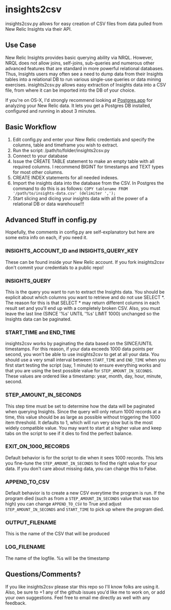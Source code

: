 insights2csv
============

insights2csv.py allows for easy creation of CSV files from data
pulled from New Relic Insights via their API.

Use Case
---------

New Relic Insights provides basic querying ability via NRQL. However,
NRQL does not allow joins, self-joins, sub-queries and numerous
other advanced features that are standard in more powerful relational
databases. Thus, Insights users may often see a need to dump data from
their Insights tables into a relational DB to run various single-use
queries or data mining exercises. insights2csv.py allows easy extraction
of Insights data into a CSV file, from where it can be imported into
the DB of your choice. 

If you're on OS-X, I'd strongly recommend looking at [Postgres.app](http://postgresapp.com/)
for analyzing your New Relic data. It lets you get a Postgres DB
installed, configured and running in about 3 minutes. 

Basic Workflow
--------------

 1. Edit config.py and enter your New Relic credentials and specify
 the columns, table and timeframe you wish to extract.
 2. Run the script: /path/to/folder/insights2csv.py
 3. Connect to your database
 4. Issue the CREATE TABLE statement to make an empty table with all
 required columns. I recommend BIGINT for timestamps and TEXT types
 for most other columns.
 5. CREATE INDEX statements for all needed indexes.
 6. Import the insights data into the database from the CSV. In Postgres
 the command to do this is as follows:
 `COPY tablename FROM '/path/to/insights-data.csv' (delimiter ',');`
 7. Start slicing and dicing your insights data with all the power of a
 relational DB or data warehouse!!!

Advanced Stuff in config.py
---------------------------

Hopefully, the comments in config.py are self-explanatory but here are
some extra info on each, if you need it.

### INSIGHTS\_ACCOUNT\_ID and INSIGHTS\_QUERY\_KEY
These can be found inside your New Relic account. If you fork insights2csv
don't commit your credentials to a public repo!

### INSIGHTS\_QUERY
This is the query you want to run to extract the Insights data. You should
be explicit about which columns you want to retrieve and do not
use SELECT *. The reason for this is that SELECT * may return different
columns in each result set and you'll end up with a completely broken
CSV. Also, you must leave the last line (SINCE '%s' UNTIL '%s' LIMIT 1000)
unchanged so the Insights data can be paginated.

### START\_TIME and END\_TIME
insights2csv works by paginating the data based on the SINCE/UNTIL 
timestamps. For this reason, if your data exceeds 1000 data points per
second, you won't be able to use insights2csv to get at all your data.
You should use a very small interval between `START_TIME` and `END_TIME`
when you first start testing the script (say, 1 minute) to ensure everything works and
that you are using the best possible value for `STEP_AMOUNT_IN_SECONDS`.
These values are ordered like a timestamp: year, month, day, hour, minute,
second.

### STEP\_AMOUNT\_IN\_SECONDS
This step time must be set to determine how the data will be paginated
when querying Insights. Since the query will only return 1000 records
at a time, this value should be as large as possible without triggering
the 1000 item threshold. It defaults to 1, which will run very slow but
is the most widely compatible value. You may want to start at a higher
value and keep tabs on the script to see if it dies to find the perfect
balance.

### EXIT\_ON\_1000\_RECORDS
Default behavior is for the script to die when it sees 1000 records.
This lets you fine-tune the `STEP_AMOUNT_IN_SECONDS` to find the right
value for your data. If you don't care about missing data, you can
change this to False.

### APPEND\_TO\_CSV
Default behavior is to create a new CSV everytime the program is run.
If the program died (such as from a `STEP_AMOUNT_IN_SECONDS` value that
was too high) you can change `APPEND_TO_CSV` to True and adjust
`STEP_AMOUNT_IN_SECONDS` and `START_TIME` to pick up where the program died.

### OUTPUT\_FILENAME
This is the name of the CSV that will be produced

### LOG\_FILENAME
The name of the logfile. %s will be the timestamp


Questions/Comments?
-------------------
If you like insights2csv please star this repo so I'll know folks are using it.
Also, be sure to +1 any of the github issues you'd like me to work on, or add
your own suggestions. Feel free to email me directly as well with any feedback.
